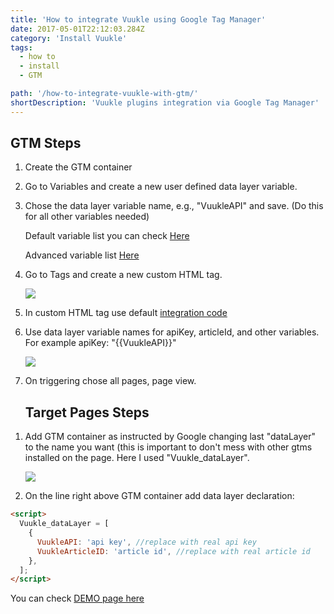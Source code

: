 ```yaml
---
title: 'How to integrate Vuukle using Google Tag Manager'
date: 2017-05-01T22:12:03.284Z
category: 'Install Vuukle'
tags:
  - how to
  - install
  - GTM

path: '/how-to-integrate-vuukle-with-gtm/'
shortDescription: 'Vuukle plugins integration via Google Tag Manager'
---
```

## GTM Steps

1. Create the GTM container

2. Go to Variables and create a new user defined data layer variable.

3. Chose the data layer variable name, e.g., "VuukleAPI" and save. (Do this for all other variables needed)

   Default variable list you can check [Here](https://docs.vuukle.com/how-to-embed-vuukle-2.0-via-js/)

   Advanced variable list [Here](https://docs.vuukle.com/general-settings/)

4. Go to Tags and create a new custom HTML tag.

   ![](//img/how-to-integrate-vuukle-with-gtm-img_1.png)

5. In custom HTML tag use default [integration code](https://docs.vuukle.com/how-to-embed-vuukle-2.0-via-js/)

6. Use data layer variable names for apiKey, articleId, and other variables. For example apiKey: "{{VuukleAPI}}"

   ![](//img/how-to-integrate-vuukle-with-gtm-img_3.png)

7. On triggering chose all pages, page view.

   ## Target Pages Steps

1) Add GTM container as instructed by Google changing last "dataLayer" to the name you want (this is important to don't mess with other gtms installed on the page. Here I used "Vuukle_dataLayer".

   ![](//img/how-to-integrate-vuukle-with-gtm-img_2.png)

2) On the line right above GTM <head> container add data layer declaration:

```html
<script>
  Vuukle_dataLayer = [
    {
      VuukleAPI: 'api key', //replace with real api key
      VuukleArticleID: 'article id', //replace with real article id
    },
  ];
</script>
```

You can check [DEMO page here](https://adoring-shirley-6ff2f5.netlify.com/)

